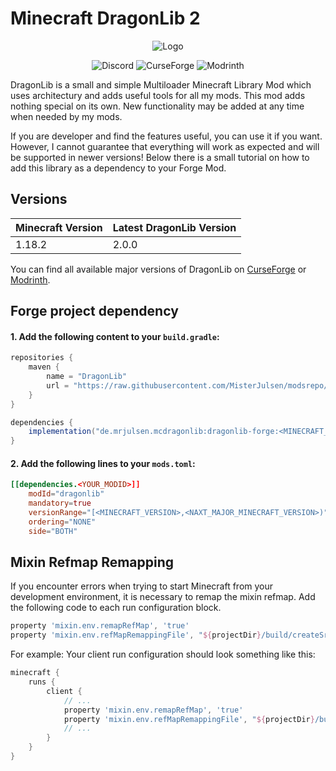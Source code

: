 # Minecraft DragonLib 2
<p align="center">
  <img src="https://i.imgur.com/neOFoxn.png" alt="Logo">
</p>

<p align="center">
  <img src="https://i.imgur.com/YnDoeHs.png" href="https://discord.gg/AeSbNgvc7f" alt="Discord">
  <img src="https://i.imgur.com/uLIB4gb.png" href="https://modrinth.com/mod/dragonlib" alt="CurseForge">
  <img src="https://i.imgur.com/XZYlGVF.png" href="https://www.curseforge.com/minecraft/mc-mods/dragonlib" alt="Modrinth">
</p>

DragonLib is a small and simple Multiloader Minecraft Library Mod which uses architectury and adds useful tools for all my mods. This mod adds nothing special on its own. New functionality may be added at any time when needed by my mods.

If you are developer and find the features useful, you can use it if you want. However, I cannot guarantee that everything will work as expected and will be supported in newer versions! Below there is a small tutorial on how to add this library as a dependency to your Forge Mod.

## Versions
| Minecraft Version | Latest DragonLib Version|
| - | - |
| 1.18.2 | 2.0.0 |

You can find all available major versions of DragonLib on [CurseForge](https://www.curseforge.com/minecraft/mc-mods/dragonlib/files) or [Modrinth](https://www.curseforge.com/minecraft/mc-mods/dragonlib).

## Forge project dependency
#### 1. Add the following content to your `build.gradle`:

```groovy
repositories {
    maven {
        name = "DragonLib"
        url = "https://raw.githubusercontent.com/MisterJulsen/modsrepo/main/maven"
    }
}

dependencies {
    implementation("de.mrjulsen.mcdragonlib:dragonlib-forge:<MINECRAFT_VERSION>-<DRAGONLIB_VERSION>")
}
```

#### 2. Add the following lines to your `mods.toml`:
```toml
[[dependencies.<YOUR_MODID>]]
    modId="dragonlib"
    mandatory=true
    versionRange="[<MINECRAFT_VERSION>,<NAXT_MAJOR_MINECRAFT_VERSION>)"
    ordering="NONE"
    side="BOTH"
```

## Mixin Refmap Remapping
If you encounter errors when trying to start Minecraft from your development environment, it is necessary to remap the mixin refmap. Add the following code to each run configuration block.

```groovy
property 'mixin.env.remapRefMap', 'true'
property 'mixin.env.refMapRemappingFile', "${projectDir}/build/createSrgToMcp/output.srg"
```

For example: Your client run configuration should look something like this:
```groovy
minecraft {
    runs {
        client {
            // ...
            property 'mixin.env.remapRefMap', 'true'
            property 'mixin.env.refMapRemappingFile', "${projectDir}/build/createSrgToMcp/output.srg"
            // ...
        }
    }
}
```
